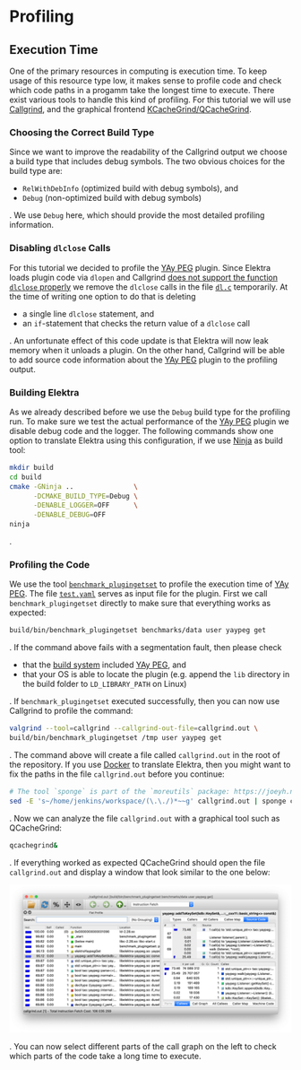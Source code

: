 # Profiling

## Execution Time

One of the primary resources in computing is execution time. To keep usage of this resource type low, it makes sense to profile code and check which code paths in a progamm take the longest time to execute. There exist various tools to handle this kind of profiling. For this tutorial we will use [Callgrind](http://valgrind.org/docs/manual/cl-manual.html), and the graphical frontend [KCacheGrind/QCacheGrind](https://kcachegrind.github.io/html/Home.html).

### Choosing the Correct Build Type

Since we want to improve the readability of the Callgrind output we choose a build type that includes debug symbols. The two obvious choices for the build type are:

- `RelWithDebInfo` (optimized build with debug symbols), and
- `Debug` (non-optimized build with debug symbols)

. We use `Debug` here, which should provide the most detailed profiling information.

### Disabling `dlclose` Calls

For this tutorial we decided to profile the [YAy PEG][] plugin. Since Elektra loads plugin code via `dlopen` and Callgrind [does not support the function `dlclose` properly](https://stackoverflow.com/questions/16719395) we remove the `dlclose` calls in the file [`dl.c`](../../src/libs/loader/dl.c) temporarily. At the time of writing one option to do that is deleting

- a single line `dlclose` statement, and
- an `if`-statement that checks the return value of a `dlclose` call

. An unfortunate effect of this code update is that Elektra will now leak memory when it unloads a plugin. On the other hand, Callgrind will be able to add source code information about the [YAy PEG][] plugin to the profiling output.

[yay peg]: ../../src/plugins/yaypeg/README.md

### Building Elektra

As we already described before we use the `Debug` build type for the profiling run. To make sure we test the actual performance of the [YAy PEG][] plugin we disable debug code and the logger. The following commands show one option to translate Elektra using this configuration, if we use [Ninja](https://ninja-build.org) as build tool:

```sh
mkdir build
cd build
cmake -GNinja ..               \
      -DCMAKE_BUILD_TYPE=Debug \
      -DENABLE_LOGGER=OFF      \
      -DENABLE_DEBUG=OFF
ninja
```

.

### Profiling the Code

We use the tool [`benchmark_plugingetset`](../../benchmarks/README.md) to profile the execution time of [YAy PEG][]. The file [`test.yaml`](../../benchmarks/data/test.yaml) serves as input file for the plugin. First we call `benchmark_plugingetset` directly to make sure that everything works as expected:

```sh
build/bin/benchmark_plugingetset benchmarks/data user yaypeg get
```

. If the command above fails with a segmentation fault, then please check

- that the [build system](../COMPILE.md) included [YAy PEG][], and
- that your OS is able to locate the plugin (e.g. append the `lib` directory in the build folder to `LD_LIBRARY_PATH` on Linux)

. If `benchmark_plugingetset` executed successfully, then you can now use Callgrind to profile the command:

```sh
valgrind --tool=callgrind --callgrind-out-file=callgrind.out \
build/bin/benchmark_plugingetset /tmp user yaypeg get
```

. The command above will create a file called `callgrind.out` in the root of the repository. If you use [Docker](../scripts/Docker/README.md) to translate Elektra, then you might want to fix the paths in the file `callgrind.out` before you continue:

```sh
# The tool `sponge` is part of the `moreutils` package: https://joeyh.name/code/moreutils
sed -E 's~/home/jenkins/workspace/(\.\./)*~~g' callgrind.out | sponge callgrind.out
```

. Now we can analyze the file `callgrind.out` with a graphical tool such as QCacheGrind:

```sh
qcachegrind&
```

. If everything worked as expected QCacheGrind should open the file `callgrind.out` and display a window that look similar to the one below:

![QCacheGrind](../images/qcachegrind.png)

. You can now select different parts of the call graph on the left to check which parts of the code take a long time to execute.
